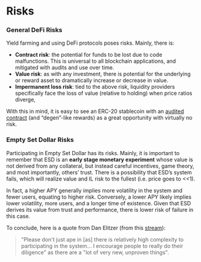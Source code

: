 # Risks

### General DeFi Risks

Yield farming and using DeFi protocols poses risks. Mainly, there is:
* **Contract risk**: the potential for funds to be lost due to code malfunctions. This is universal to all blockchain applications, and mitigated with audits and use over time.
* **Value risk**: as with any investment, there is potential for the underlying or reward asset to dramatically increase or decrease in value.
* **Impermanent loss risk**: tied to the above risk, liquidity providers specifically face the loss of value (relative to holding) when price ratios diverge,

With this in mind, it is easy to see an ERC-20 stablecoin with an [audited contract](https://github.com/emptysetsquad/dollar/blob/master/audit/REP-Dollar-06-11-20.pdf) (and “degen”-like rewards) as a great opportunity with virtually no risk.

### Empty Set Dollar Risks

Participating in Empty Set Dollar has its risks. Mainly, it is important to remember that ESD is an **early stage monetary experiment** whose value is not derived from any collateral, but instead careful incentives, game theory, and most importantly, others’ trust. There is a possibility that ESD’s system fails, which will realize value and IL risk to the fullest (i.e. price goes to <<1).

In fact, a higher APY generally implies more volatility in the system and fewer users, equating to higher risk. Conversely, a lower APY likely implies lower volatility, more users, and a longer time of existence. Given that ESD derives its value from trust and performance, there is lower risk of failure in this case.

To conclude, here is a quote from Dan Elitzer (from this [stream](https://youtu.be/X550gZZmrsA?t=3159)):

> "Please don't just ape in [as] there is relatively high complexity to participating in the system… I encourage people to really do their diligence" as there are a "lot of very new, unproven things".